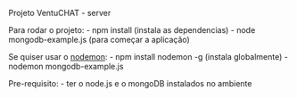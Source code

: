 Projeto VentuCHAT - server

Para rodar o projeto:
    - npm install (instala as dependencias)
    - node mongodb-example.js (para começar a aplicação)

Se quiser usar o [nodemon](https://nodemon.io/):
    - npm install nodemon -g (instala globalmente)
    - nodemon mongodb-example.js

Pre-requisito:
    - ter o node.js e o mongoDB instalados no ambiente
